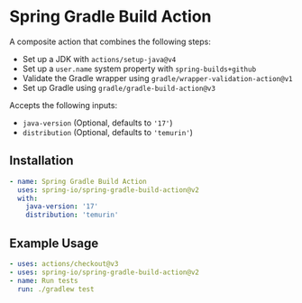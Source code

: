 # Spring Gradle Build Action

A composite action that combines the following steps:

* Set up a JDK with `actions/setup-java@v4`
* Set up a `user.name` system property with `spring-builds+github`
* Validate the Gradle wrapper using `gradle/wrapper-validation-action@v1`
* Set up Gradle using `gradle/gradle-build-action@v3`

Accepts the following inputs:

* `java-version` (Optional, defaults to `'17'`)
* `distribution` (Optional, defaults to `'temurin'`)

## Installation

```yaml
- name: Spring Gradle Build Action
  uses: spring-io/spring-gradle-build-action@v2
  with:
    java-version: '17'
    distribution: 'temurin'
```

## Example Usage

```yaml
- uses: actions/checkout@v3
- uses: spring-io/spring-gradle-build-action@v2
- name: Run tests
  run: ./gradlew test
```
